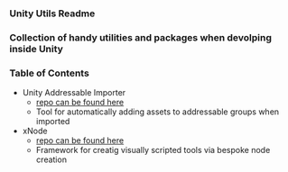 ### Unity Utils Readme
### Collection of handy utilities and packages when devolping inside Unity

### Table of Contents

* Unity Addressable Importer 
	- [repo can be found here](https://github.com/favoyang/unity-addressable-importer)
	- Tool for automatically adding assets to addressable groups when imported
* xNode
	- [repo can be found here](https://github.com/Siccity/xNode)
	- Framework for creatig visually scripted tools via bespoke node creation